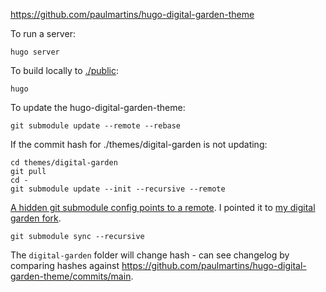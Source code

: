 https://github.com/paulmartins/hugo-digital-garden-theme

To run a server:
```shell
hugo server
```

To build locally to [./public](./public):
```shell
hugo
```

To update the hugo-digital-garden-theme:
```shell
git submodule update --remote --rebase
``` 

If the commit hash for ./themes/digital-garden is not updating:
```
cd themes/digital-garden
git pull
cd - 
git submodule update --init --recursive --remote
```

[A hidden git submodule config points to a remote](.git/modules/themes/digital-garden/config). 
I pointed it to [my digital garden fork](https://github.com/james-s-w-clark/hugo-digital-garden-theme).
```shell
git submodule sync --recursive
```
The `digital-garden` folder will change hash - can see changelog by comparing hashes against https://github.com/paulmartins/hugo-digital-garden-theme/commits/main.

